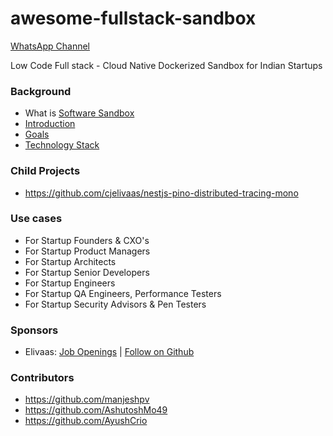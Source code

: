 # awesome-fullstack-sandbox

[WhatsApp Channel](https://whatsapp.com/channel/0029VaBiBTP4NVibK7ejAs14)

Low Code Full stack - Cloud Native Dockerized Sandbox for Indian Startups


### Background
- What is [Software Sandbox](https://www.techopedia.com/definition/27681/sandbox-software-testing)
- [Introduction](https://github.com/manjeshpv/awesome-sandbox/blob/main/docs/readme.md)
- [Goals](https://github.com/manjeshpv/awesome-sandbox/blob/main/docs/goals.md)
- [Technology Stack](https://github.com/manjeshpv/awesome-sandbox/blob/main/docs/tech-stack.md)

### Child Projects
- https://github.com/cjelivaas/nestjs-pino-distributed-tracing-mono

### Use cases
- For Startup Founders & CXO's
- For Startup Product Managers
- For Startup Architects
- For Startup Senior Developers
- For Startup Engineers
- For Startup QA Engineers, Performance Testers
- For Startup Security Advisors & Pen Testers

### Sponsors
- Elivaas: [Job Openings](https://www.instahyre.com/jobs-at-elivaas/) | [Follow on Github](https://github.com/elivaasd)


### Contributors
- https://github.com/manjeshpv
- https://github.com/AshutoshMo49
- https://github.com/AyushCrio
